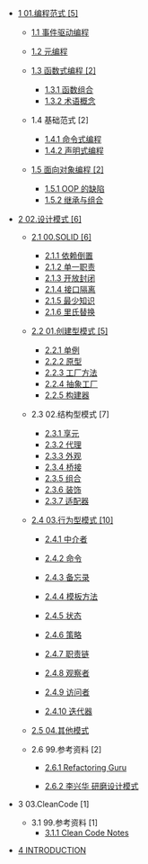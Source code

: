   - [1 01.编程范式 [5]](/01.编程范式/README.md)
    - [1.1 事件驱动编程](/01.编程范式/事件驱动编程/README.md)
      
    - [1.2 元编程](/01.编程范式/元编程/README.md)
      
    - [1.3 函数式编程 [2]](/01.编程范式/函数式编程/README.md)
      - [1.3.1 函数组合](/01.编程范式/函数式编程/函数组合.md)
      - [1.3.2 术语概念](/01.编程范式/函数式编程/术语概念.md)
    - 1.4 基础范式 [2]
      - [1.4.1 命令式编程](/01.编程范式/基础范式/命令式编程.md)
      - [1.4.2 声明式编程](/01.编程范式/基础范式/声明式编程.md)
    - [1.5 面向对象编程 [2]](/01.编程范式/面向对象编程/README.md)
      - [1.5.1 OOP 的缺陷](/01.编程范式/面向对象编程/OOP%20的缺陷.md)
      - [1.5.2 继承与组合](/01.编程范式/面向对象编程/继承与组合.md)
  - [2 02.设计模式 [6]](/02.设计模式/README.md)
    - [2.1 00.SOLID [6]](/02.设计模式/00.SOLID/README.md)
      - [2.1.1 依赖倒置](/02.设计模式/00.SOLID/依赖倒置.md)
      - [2.1.2 单一职责](/02.设计模式/00.SOLID/单一职责.md)
      - [2.1.3 开放封闭](/02.设计模式/00.SOLID/开放封闭.md)
      - [2.1.4 接口隔离](/02.设计模式/00.SOLID/接口隔离.md)
      - [2.1.5 最少知识](/02.设计模式/00.SOLID/最少知识.md)
      - [2.1.6 里氏替换](/02.设计模式/00.SOLID/里氏替换.md)
    - [2.2 01.创建型模式 [5]](/02.设计模式/01.创建型模式/README.md)
      - [2.2.1 单例](/02.设计模式/01.创建型模式/单例.md)
      - [2.2.2 原型](/02.设计模式/01.创建型模式/原型.md)
      - [2.2.3 工厂方法](/02.设计模式/01.创建型模式/工厂方法.md)
      - [2.2.4 抽象工厂](/02.设计模式/01.创建型模式/抽象工厂.md)
      - [2.2.5 构建器](/02.设计模式/01.创建型模式/构建器.md)
    - 2.3 02.结构型模式 [7]
      - [2.3.1 享元](/02.设计模式/02.结构型模式/享元.md)
      - [2.3.2 代理](/02.设计模式/02.结构型模式/代理.md)
      - [2.3.3 外观](/02.设计模式/02.结构型模式/外观.md)
      - [2.3.4 桥接](/02.设计模式/02.结构型模式/桥接.md)
      - [2.3.5 组合](/02.设计模式/02.结构型模式/组合.md)
      - [2.3.6 装饰](/02.设计模式/02.结构型模式/装饰.md)
      - [2.3.7 适配器](/02.设计模式/02.结构型模式/适配器.md)
    - [2.4 03.行为型模式 [10]](/02.设计模式/03.行为型模式/README.md)
      - [2.4.1 中介者](/02.设计模式/03.行为型模式/中介者.md)
      - [2.4.2 命令](/02.设计模式/03.行为型模式/命令.md)
      - [2.4.3 备忘录](/02.设计模式/03.行为型模式/备忘录.md)
      - [2.4.4 模板方法](/02.设计模式/03.行为型模式/模板方法.md)
      - [2.4.5 状态](/02.设计模式/03.行为型模式/状态.md)
      - [2.4.6 策略](/02.设计模式/03.行为型模式/策略.md)
      - [2.4.7 职责链](/02.设计模式/03.行为型模式/职责链.md)
      - [2.4.8 观察者](/02.设计模式/03.行为型模式/观察者.md)
      - [2.4.9 访问者](/02.设计模式/03.行为型模式/访问者/README.md)
        
      - [2.4.10 迭代器](/02.设计模式/03.行为型模式/迭代器.md)
    - [2.5 04.其他模式](/02.设计模式/04.其他模式/README.md)
      
    - 2.6 99.参考资料 [2]
      - [2.6.1 Refactoring Guru](/02.设计模式/99.参考资料/Refactoring%20Guru/README.md)
        
      - [2.6.2 李兴华 研磨设计模式](/02.设计模式/99.参考资料/李兴华-研磨设计模式/README.md)
        
  - 3 03.CleanCode [1]
    - 3.1 99.参考资料 [1]
      - [3.1.1 Clean Code Notes](/03.CleanCode/99.参考资料/Clean%20Code%20Notes.md)
  - [4 INTRODUCTION](/INTRODUCTION.md)